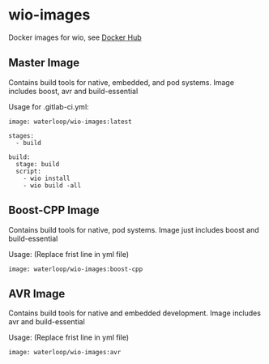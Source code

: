# wio-images
Docker images for wio, see [Docker Hub](https://hub.docker.com/r/waterloop/wio-images)

## Master Image
Contains build tools for native, embedded, and pod systems.
Image includes boost, avr and build-essential

Usage for .gitlab-ci.yml: 
```
image: waterloop/wio-images:latest

stages:
  - build
  
build:
  stage: build
  script:
    - wio install
    - wio build -all
```

## Boost-CPP Image
Contains build tools for native, pod systems.
Image just includes boost and build-essential

Usage: (Replace frist line in yml file)
```
image: waterloop/wio-images:boost-cpp
```

## AVR Image
Contains build tools for native and embedded development.
Image includes avr and build-essential

Usage: (Replace frist line in yml file)
```
image: waterloop/wio-images:avr
```
